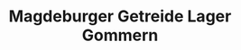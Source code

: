 ---
title: "Magdeburger Getreide Lager Gommern"
url: /gommern/magdeburger-getreide-lager-gommern/
shop: Landwirtschaftlich
---